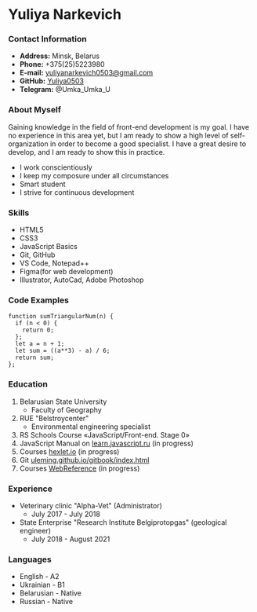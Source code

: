 # Yuliya Narkevich #
### Contact Information ###

* __Address:__ Minsk, Belarus
* __Phone:__ +375(25)5223980
* __E-mail:__ [yuliyanarkevich0503@gmail.com](yuliyanarkevich0503@gmail.com)
* __GitHub:__ [Yuliya0503](https://github.com/Yuliya0503)
* __Telegram:__ @Umka_Umka_U
### About Myself ###
Gaining knowledge in the field of front-end development is my goal. I have no experience in this area yet, but I am ready to show a high level of self-organization in order to become a good specialist. I have a great desire to develop, and I am ready to show this in practice.
* I work conscientiously
* I keep my composure under all circumstances
* Smart student
* I strive for continuous development
### Skills ###
* HTML5
* CSS3
* JavaScript Basics
* Git, GitHub
* VS Code, Notepad++
* Figma(for web development)
* Illustrator, AutoCad, Adobe Photoshop
### Code Examples ###
``` 
function sumTriangularNum(n) {
  if (n < 0) {
    return 0;
  };
  let a = n + 1;
  let sum = ((a**3) - a) / 6;
  return sum;
};
  ```
### Education ###
  1. Belarusian State University
      * Faculty of Geography
  1. RUE "Belstroycenter"
      * Environmental engineering specialist
  1. RS Schools Course «JavaScript/Front-end. Stage 0»
  1. JavaScript Manual on [learn.javascript.ru](https://learn.javascript.ru) (in progress)
  1. Сourses [hexlet.io](https://ru.hexlet.io) (in progress)
  1. Git [uleming.github.io/gitbook/index.html](https://uleming.github.io/gitbook/index.html)
  1. Courses [WebReference](https://webref.ru) (in progress)
### Experience ###
  * Veterinary clinic "Alpha-Vet" (Administrator)
      * July 2017 - July 2018
  * State Enterprise "Research Institute Belgiprotopgas" (geological engineer)
      * July 2018 - August 2021
### Languages ###
* English - A2
* Ukrainian - B1
* Belarusian  - Native
* Russian - Native

